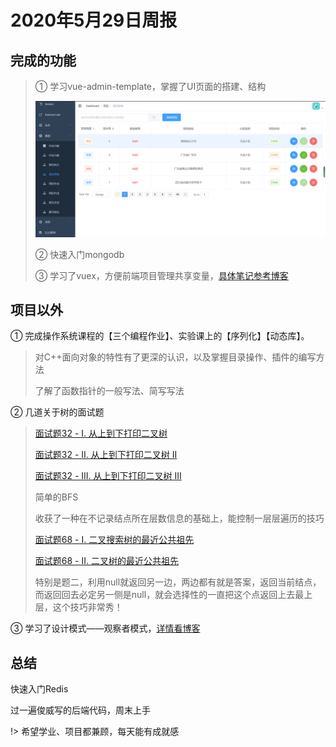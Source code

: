 # 2020年5月29日周报

## 完成的功能

> ① 学习vue-admin-template，掌握了UI页面的搭建、结构
>
> ![](images/Snipaste_2020-05-29_13-48-01.png)
>
> 
>
> ② 快速入门mongodb
>
> 
>
> ③ 学习了vuex，方便前端项目管理共享变量，[具体笔记参考博客](https://vvlhw.github.io/StayHungry/#/%E3%80%90Vue%E3%80%91/vuex)



## 项目以外

① 完成操作系统课程的【三个编程作业】、实验课上的【序列化】【动态库】。

> 对C++面向对象的特性有了更深的认识，以及掌握目录操作、插件的编写方法
>
> 了解了函数指针的一般写法、简写写法



② 几道关于树的面试题

> [面试题32 - I. 从上到下打印二叉树](https://leetcode-cn.com/problems/cong-shang-dao-xia-da-yin-er-cha-shu-lcof/)
>
> [面试题32 - II. 从上到下打印二叉树 II](https://leetcode-cn.com/problems/cong-shang-dao-xia-da-yin-er-cha-shu-ii-lcof/)
>
> [面试题32 - III. 从上到下打印二叉树 III](https://leetcode-cn.com/problems/cong-shang-dao-xia-da-yin-er-cha-shu-iii-lcof/)
>
> 简单的BFS
>
> 收获了一种在不记录结点所在层数信息的基础上，能控制一层层遍历的技巧
>
> [面试题68 - I. 二叉搜索树的最近公共祖先](https://leetcode-cn.com/problems/er-cha-sou-suo-shu-de-zui-jin-gong-gong-zu-xian-lcof/)
>
> [面试题68 - II. 二叉树的最近公共祖先](https://leetcode-cn.com/problems/er-cha-shu-de-zui-jin-gong-gong-zu-xian-lcof/)
>
> 特别是题二，利用null就返回另一边，两边都有就是答案，返回当前结点，而返回回去必定另一侧是null，就会选择性的一直把这个点返回上去最上层，这个技巧非常秀！



③ 学习了设计模式——观察者模式，[详情看博客](https://vvlhw.github.io/StayHungry/#/%E3%80%90%E8%AE%BE%E8%AE%A1%E8%80%85%E6%A8%A1%E5%BC%8F%E3%80%91/%E8%A7%82%E5%AF%9F%E8%80%85%E6%A8%A1%E5%BC%8F)



## 总结

快速入门Redis

过一遍俊威写的后端代码，周末上手

!> 希望学业、项目都兼顾，每天能有成就感